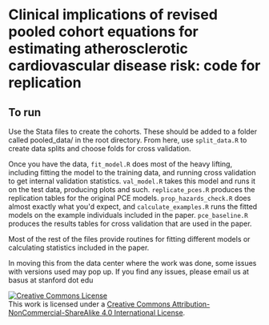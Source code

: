 # Clinical implications of revised pooled cohort equations for estimating atherosclerotic cardiovascular disease risk: code for replication

## To run
Use the Stata files to create the cohorts. These should be added to a folder called pooled_data/ in the root directory. From here, use `split_data.R` to create data splits and choose folds for cross validation.

Once you have the data, `fit_model.R` does most of the heavy lifting, including fitting the model to the training data, and running cross validation to get internal validation statistics. `val_model.R` takes this model and runs it on the test data, producing plots and such. `replicate_pces.R` produces the replication tables for the original PCE models. `prop_hazards_check.R` does almost exactly what you'd expect, and `calculate_examples.R` runs the fitted models on the example individuals included in the paper. `pce_baseline.R` produces the results tables for cross validation that are used in the paper.

Most of the rest of the files provide routines for fitting different models or calculating statistics included in the paper.

In moving this from the data center where the work was done, some issues with versions used may pop up. If you find any issues, please email us at basus at stanford dot edu


<a rel="license" href="http://creativecommons.org/licenses/by-nc-sa/4.0/"><img alt="Creative Commons License" style="border-width:0" src="https://i.creativecommons.org/l/by-nc-sa/4.0/80x15.png" /></a><br />This work is licensed under a <a rel="license" href="http://creativecommons.org/licenses/by-nc-sa/4.0/">Creative Commons Attribution-NonCommercial-ShareAlike 4.0 International License</a>.

